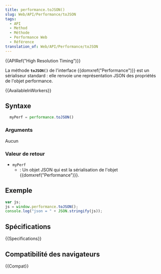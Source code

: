 ```yaml
---
title: performance.toJSON()
slug: Web/API/Performance/toJSON
tags:
  - API
  - Method
  - Méthode
  - Performance Web
  - Référence
translation_of: Web/API/Performance/toJSON
---
```


{{APIRef("High Resolution Timing")}}

La méthode **`toJSON()`** de l'interface {{domxref("Performance")}} est un sérialiseur standard : elle renvoie une représentation JSON des propriétés de l'objet performance.

{{AvailableInWorkers}}

## Syntaxe

```js
  myPerf = performance.toJSON()
```

### Arguments

Aucun

### Valeur de retour

- `myPerf`
  - : Un objet JSON qui est la sérialisation de l'objet {{domxref("Performance")}}.

## Exemple

```js
var js;
js = window.performance.toJSON();
console.log("json = " + JSON.stringify(js));
```

## Spécifications

{{Specifications}}

## Compatibilité des navigateurs

{{Compat}}
